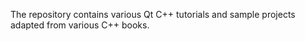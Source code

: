 The repository contains various Qt C++ tutorials and sample projects adapted from various C++ books.
 
